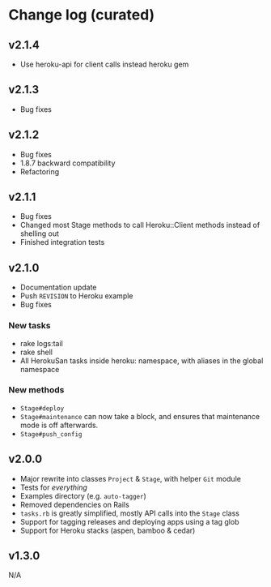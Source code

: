 # Change log (curated)

## v2.1.4

  * Use heroku-api for client calls instead heroku gem

## v2.1.3

  * Bug fixes

## v2.1.2

  * Bug fixes
  * 1.8.7 backward compatibility
  * Refactoring

## v2.1.1

  * Bug fixes
  * Changed most Stage methods to call Heroku::Client methods instead of shelling out
  * Finished integration tests

## v2.1.0

  * Documentation update
  * Push `REVISION` to Heroku example
  * Bug fixes

### New tasks

  * rake logs:tail
  * rake shell
  * All HerokuSan tasks inside heroku: namespace, with aliases in the global namespace

### New methods

  * `Stage#deploy`
  * `Stage#maintenance` can now take a block, and ensures that maintenance mode is off afterwards.
  * `Stage#push_config`
  
## v2.0.0

  * Major rewrite into classes `Project` & `Stage`, with helper `Git` module
  * Tests for _everything_
  * Examples directory (e.g. `auto-tagger`)
  * Removed dependencies on Rails
  * `tasks.rb` is greatly simplified, mostly API calls into the `Stage` class
  * Support for tagging releases and deploying apps using a tag glob
  * Support for Heroku stacks (aspen, bamboo & cedar)

## v1.3.0

N/A